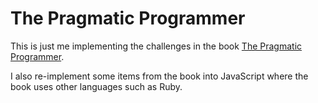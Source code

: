 # The Pragmatic Programmer

This is just me implementing the challenges in the book [The Pragmatic Programmer](https://amzn.to/3gn2s2m).

I also re-implement some items from the book into JavaScript where the book
uses other languages such as Ruby.
